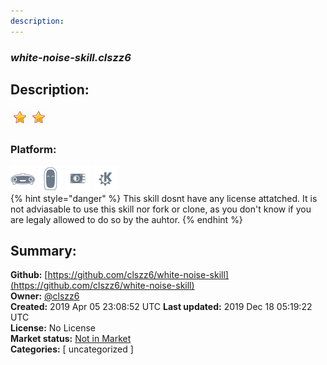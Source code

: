 ```yaml
---
description: 
---
```


### _white-noise-skill.clszz6_  
## Description:  
  
  
![](../.gitbook/assets/star.png)![](../.gitbook/assets/star.png)  
  
### Platform:  
 ![Mark I](../.gitbook/assets/mark-1-icon.png)  ![Mark II](../.gitbook/assets/mark-2-icon.png)  ![Picroft](../.gitbook/assets/picroft-icon.png)  ![plasmoid](../.gitbook/assets/kde.png)   
{% hint style="danger" %}
This skill dosnt have any license attatched. It is not adviasable to use this skill nor fork or clone, as you don't know if you are legaly allowed to do so by the auhtor.
{% endhint %}
  
## Summary:  
**Github:** [https://github.com/clszz6/white-noise-skill](https://github.com/clszz6/white-noise-skill)  
**Owner:** [@clszz6](https://github.com/clszz6)  
**Created:** 2019 Apr 05 23:08:52 UTC  **Last updated:** 2019 Dec 18 05:19:22 UTC  
**License:** No License  
**Market status:** [Not in Market](https://market.mycroft.ai/skill/)  
**Categories:** [ uncategorized ]   
